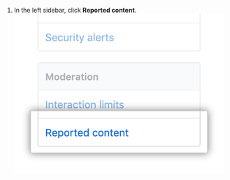 1. In the left sidebar, click **Reported content**. !["Reported content" in repository Settings sidebar](/assets/images/help/repository/repo-settings-reported-content.png)
